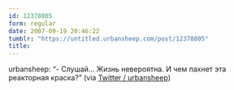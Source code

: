 ```yaml
---
id: 12378805
form: regular
date: 2007-09-19 20:46:22
tumblr: "https://untitled.urbansheep.com/post/12378805"
title:
---
```


<p>urbansheep: &ldquo;- Слушай&hellip; Жизнь невероятна. И чем пахнет эта реакторная краска?&rdquo; (via <a href="http://twitter.com/urbansheep/statuses/279550712">Twitter / urbansheep</a>)</p>

